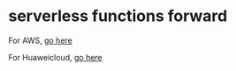 # serverless functions forward

For AWS, [go here](./AWS)

For Huaweicloud, [go here](./Huaweicloud)